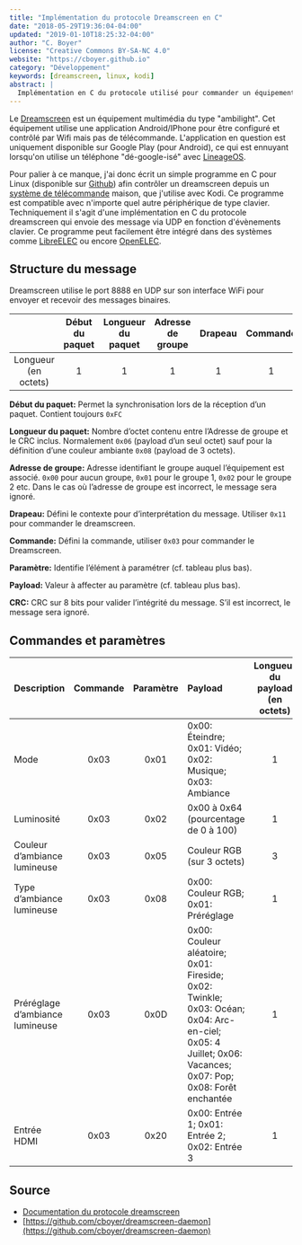 ```yaml
---
title: "Implémentation du protocole Dreamscreen en C"
date: "2018-05-29T19:36:04-04:00"
updated: "2019-01-10T18:25:32-04:00"
author: "C. Boyer"
license: "Creative Commons BY-SA-NC 4.0"
website: "https://cboyer.github.io"
category: "Développement"
keywords: [dreamscreen, linux, kodi]
abstract: |
  Implémentation en C du protocole utilisé pour commander un équipement Dreamscreen.
---
```


Le [Dreamscreen](https://www.dreamscreentv.com) est un équipement multimédia du type "ambilight". Cet équipement utilise une application Android/IPhone pour être configuré et contrôlé par Wifi mais pas de télécommande. L'application en question est uniquement disponible sur Google Play (pour Android), ce qui est ennuyant lorsqu'on utilise un téléphone "dé-google-isé" avec [LineageOS](https://www.lineageos.org).

Pour palier à ce manque, j'ai donc écrit un simple programme en C pour Linux (disponible sur [Github](https://github.com/cboyer/dreamscreen-daemon)) afin contrôler un dreamscreen depuis un [système de télécommande](../../electronique/recepteur-infrarouge-usb-atmega32u4/index.html) maison, que j'utilise avec Kodi. Ce programme est compatible avec n'importe quel autre périphérique de type clavier.
Techniquement il s'agit d'une implémentation en C du protocole dreamscreen qui envoie des message via UDP en fonction d'évènements clavier.
Ce programme peut facilement être intégré dans des systèmes comme [LibreELEC](https://libreelec.tv) ou encore [OpenELEC](https://openelec.tv).


## Structure du message

Dreamscreen utilise le port 8888 en UDP sur son interface WiFi pour envoyer et recevoir des messages binaires.

&nbsp;|Début du paquet|Longueur du paquet|Adresse de groupe|Drapeau|Commande|Paramètre|Payload|CRC
:----:|:----:|:----:|:----:|:----:|:----:|:----:|:----:|:----:
Longueur (en octets)|1|1|1|1|1|1|variable (1 à 3)|1


**Début du paquet:** Permet la synchronisation lors de la réception d’un paquet. Contient toujours `0xFC`

**Longueur du paquet:** Nombre d’octet contenu entre l’Adresse de groupe et le CRC inclus. Normalement `0x06` (payload d’un seul octet) sauf pour la définition d’une couleur ambiante `0x08` (payload de 3 octets).

**Adresse de groupe:** Adresse identifiant le groupe auquel l’équipement est associé. `0x00` pour aucun groupe, `0x01` pour le groupe 1, `0x02` pour le groupe 2 etc.
Dans le cas où l’adresse de groupe est incorrect, le message sera ignoré.

**Drapeau:** Défini le contexte pour d’interprétation du message. Utiliser `0x11` pour commander le dreamscreen.

**Commande:** Défini la commande, utiliser `0x03` pour commander le Dreamscreen.

**Paramètre:** Identifie l’élément à paramétrer (cf. tableau plus bas).

**Payload:** Valeur à affecter au paramètre (cf. tableau plus bas).

**CRC:** CRC sur 8 bits pour valider l’intégrité du message. S’il est incorrect, le message sera ignoré.


## Commandes et paramètres

Description|Commande|Paramètre|Payload|Longueur du payload (en octets)
:-----|:----:|:----:|:-----|:----:
Mode|0x03|0x01|0x00: Éteindre; 0x01: Vidéo; 0x02: Musique; 0x03: Ambiance|1
Luminosité|0x03|0x02|0x00 à 0x64 (pourcentage de 0 à 100)|1
Couleur d’ambiance lumineuse|0x03|0x05|Couleur RGB (sur 3 octets)|3
Type d’ambiance lumineuse|0x03|0x08|0x00: Couleur RGB; 0x01: Préréglage|1
Préréglage d’ambiance lumineuse |0x03|0x0D|0x00: Couleur aléatoire; 0x01: Fireside; 0x02: Twinkle; 0x03: Océan; 0x04: Arc-en-ciel; 0x05: 4 Juillet; 0x06: Vacances; 0x07: Pop; 0x08: Forêt enchantée|1
Entrée HDMI|0x03|0x20|0x00: Entrée 1; 0x01: Entrée 2; 0x02: Entrée 3|1


## Source

 - [Documentation du protocole dreamscreen](https://planet.neeo.com/media/80x1kj/download/dreamscreen-v2-wifi-udp-protocol.pdf)
 - [https://github.com/cboyer/dreamscreen-daemon](https://github.com/cboyer/dreamscreen-daemon)
